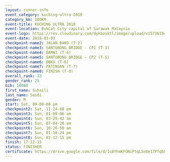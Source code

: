 ```yaml
--- 
layout: runner-info 
event_category: kuching-ultra-2018 
category_km: 100KM 
event-title: KUCHING ULTRA 2018 
event-location: BukCat City capital of Sarawak Malaysia 
event-logo: https://res.cloudinary.com/dykbosktl/image/upload/v1573619473/Logo/kuching-ultra-2018-logo_tlpvm5.png 
event-date: 2018-03-03 
checkpoint-name2: JALAN BAKO (T-2) 
checkpoint-name3: SANTUBONG BRIDGE - CP1 (T-3) 
checkpoint-name4: DAMAI (T-4) 
checkpoint-name5: SANTUBONG BRIDGE - CP2 (T-5) 
checkpoint-name6: DBKU (T-6) 
checkpoint-name7: PATINGAN (T-7) 
checkpoint-name8: FINISH (T-8) 
overall_rank: 33
gender_rank: 25
bib: 10080
first_name: Suhaili
last_name: Saidi
gender: M
start: Sat, 09-00-00 pm
checkpoint2: Sat, 11-24-08 pm
checkpoint3: Sun, 01-09-06 am
checkpoint4: Sun, 03-29-42 am
checkpoint5: Sun, 07-04-28 am
checkpoint6: Sun, 10-26-50 am
checkpoint7: Sun, 01-10-24 pm
checkpoint8: Sun, 02-12-15 pm
finish: 17-12-15
status: FINISHER
certificate: https://drive.google.com/file/d/1s8YhmKFONiPtqL5n8e17Pfqb8xBUL4xe/view?usp=sharing
--- 
```

